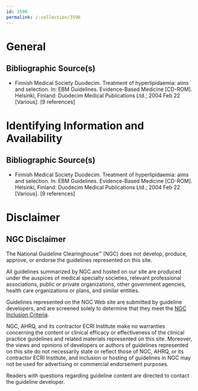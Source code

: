 ```yaml
---
id: 3596
permalink: /:collection/3596
---
```


# General

## Bibliographic Source(s)

- Finnish Medical Society Duodecim. Treatment of hyperlipidaemia: aims and selection. In: EBM Guidelines. Evidence-Based Medicine [CD-ROM]. Helsinki, Finland: Duodecim Medical Publications Ltd.; 2004 Feb 22 [Various]. [9 references]

# Identifying Information and Availability

## Bibliographic Source(s)

- Finnish Medical Society Duodecim. Treatment of hyperlipidaemia: aims and selection. In: EBM Guidelines. Evidence-Based Medicine [CD-ROM]. Helsinki, Finland: Duodecim Medical Publications Ltd.; 2004 Feb 22 [Various]. [9 references]

# Disclaimer

## NGC Disclaimer

The National Guideline Clearinghouse™ (NGC) does not develop, produce, approve, or endorse the guidelines represented on this site.

All guidelines summarized by NGC and hosted on our site are produced under the auspices of medical specialty societies, relevant professional associations, public or private organizations, other government agencies, health care organizations or plans, and similar entities.

Guidelines represented on the NGC Web site are submitted by guideline developers, and are screened solely to determine that they meet the [NGC Inclusion Criteria](/help-and-about/summaries/inclusion-criteria).

NGC, AHRQ, and its contractor ECRI Institute make no warranties concerning the content or clinical efficacy or effectiveness of the clinical practice guidelines and related materials represented on this site. Moreover, the views and opinions of developers or authors of guidelines represented on this site do not necessarily state or reflect those of NGC, AHRQ, or its contractor ECRI Institute, and inclusion or hosting of guidelines in NGC may not be used for advertising or commercial endorsement purposes.

Readers with questions regarding guideline content are directed to contact the guideline developer.

